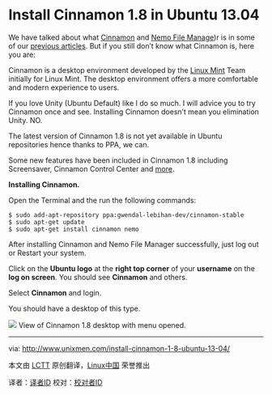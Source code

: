 Install Cinnamon 1.8 in Ubuntu 13.04
================================================================================
We have talked about what [Cinnamon][1] and [Nemo File Manage][2])r is in some of our [previous articles][3]. But if you still don’t know what Cinnamon is, here you are:

Cinnamon is a desktop environment developed by the [Linux Mint][4] Team initially for Linux Mint. The desktop environment offers a more comfortable and modern experience to users.

If you love Unity (Ubuntu Default) like I do so much. I will advice you to try Cinnamon once and see. Installing Cinnamon doesn’t mean you elimination Unity. NO.

The latest version of Cinnamon 1.8 is not yet available in Ubuntu repositories hence thanks to PPA, we can.

Some new features have been included in Cinnamon 1.8 including Screensaver, Cinnamon Control Center and [more][5].

**Installing Cinnamon.**

Open the Terminal and the run the following commands:

    $ sudo add-apt-repository ppa:gwendal-lebihan-dev/cinnamon-stable
    $ sudo apt-get update
    $ sudo apt-get install cinnamon nemo

After installing Cinnamon and Nemo File Manager successfully, just log out or Restart your system.

Click on the **Ubuntu logo** at the **right top corner** of your **username** on the **log on screen**. You should see **Cinnamon** and others.

Select **Cinnamon** and login.

You should have a desktop of this type.

![](http://180016988.r.cdn77.net/wp-content/uploads/2013/10/cinnamon_1_8_unixmen.png)
View of Cinnamon 1.8 desktop with menu opened.

--------------------------------------------------------------------------------

via: http://www.unixmen.com/install-cinnamon-1-8-ubuntu-13-04/

本文由 [LCTT][] 原创翻译，[Linux中国][] 荣誉推出

译者：[译者ID][] 校对：[校对者ID][]

[LCTT]:https://github.com/LCTT/TranslateProject
[Linux中国]:http://linux.cn/portal.php
[译者ID]:http://linux.cn/space/译者ID
[校对者ID]:http://linux.cn/space/校对者ID

[1]:http://cinnamon.linuxmint.com/
[2]:http://en.wikipedia.org/wiki/Nemo_(file_manager)
[3]:http://www.unixmen.com/cinnamon-and-nemo-file-manager-in-ubuntu-13-0413-10/
[4]:http://linuxmint.com/
[5]:http://cinnamon.linuxmint.com/?p=261
